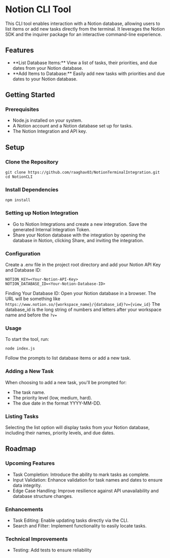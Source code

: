 <h1>Notion CLI Tool</h1>

This CLI tool enables interaction with a Notion database, allowing users to list items or add new tasks directly from the terminal. It leverages the Notion SDK and the inquirer package for an interactive command-line experience.

<h2>Features</h2>
<ul>
<li>**List Database Items:** View a list of tasks, their priorities, and due dates from your Notion database.</li>
<li>**Add Items to Database:** Easily add new tasks with priorities and due dates to your Notion database.</li>
</ul>

<h2>Getting Started</h2>

<h3>Prerequisites</h3>
<ul>
<li>Node.js installed on your system.</li>
<li>A Notion account and a Notion database set up for tasks.</li>
<li>The Notion Integration and API key.</li>
</ul>

<h2>Setup</h2>

<h3>Clone the Repository</h3>

```
git clone https://github.com/raaghav03/NotionTerminalIntegration.git
cd NotionCLI
```
<h3>Install Dependencies</h3>

`npm install`

<h3>Setting up Notion Integration</h3>
<ul>
<li>Go to Notion Integrations and create a new integration. Save the generated Internal Integration Token.</li>
<li>Share your Notion database with the integration by opening the database in Notion, clicking Share, and inviting the integration.</li>
</ul>

<h3>Configuration</h3>

Create a .env file in the project root directory and add your Notion API Key and Database ID:
```
NOTION_KEY=<Your-Notion-API-Key>
NOTION_DATABASE_ID=<Your-Notion-Database-ID>
```
Finding Your Database ID: Open your Notion database in a browser. The URL will be something like `https://www.notion.so/{workspace_name}/{database_id}?v={view_id}` The database_id is the long string of numbers and letters after your workspace name and before the `?v=`


<h3>Usage</h3>
To start the tool, run:

`node index.js`

Follow the prompts to list database items or add a new task.

<h3>Adding a New Task</h3>
When choosing to add a new task, you'll be prompted for:
<ul>
<li>The task name.</li>
<li>The priority level (low, medium, hard).</li>
<li>The due date in the format YYYY-MM-DD.</li>
  </ul>
<h3>Listing Tasks</h3>
Selecting the list option will display tasks from your Notion database, including their names, priority levels, and due dates.





<h2>Roadmap</h2>
<h3>Upcoming Features</h3>
<ul>
<li>Task Completion: Introduce the ability to mark tasks as complete.</li>
<li>Input Validation: Enhance validation for task names and dates to ensure data integrity.</li>
<li>Edge Case Handling: Improve resilience against API unavailability and database structure changes.</li>
  </ul>
<h3>Enhancements</h3>
<ul>
<li>Task Editing: Enable updating tasks directly via the CLI.</li>
<li>Search and Filter: Implement functionality to easily locate tasks.</li>
</ul>

<h3>Technical Improvements</h3>
<ul><li>Testing: Add tests to ensure reliability</li></ul>
